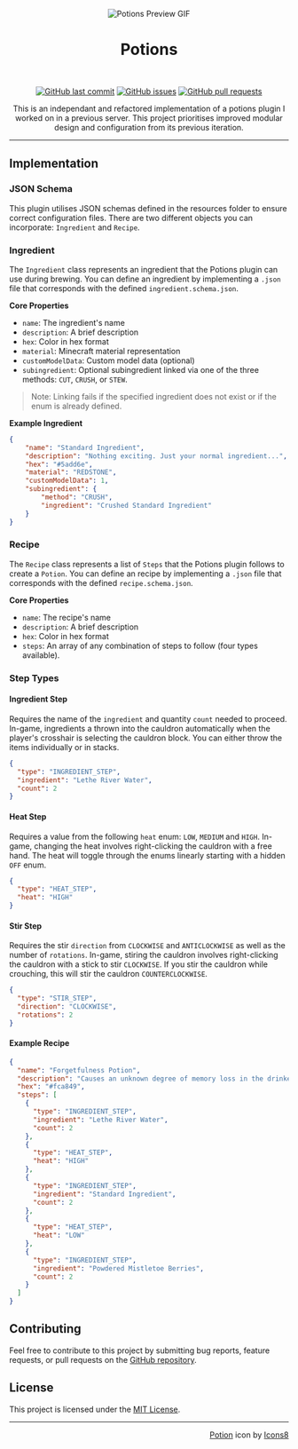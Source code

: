 <p align="center">
  <img src="assets/preview.gif" alt="Potions Preview GIF">
</p>
<h1 align="center">
  Potions
</h1>
<br>
<p align="center">
  <a href="https://github.com/hello-andrew-yan/paper-potions/commits/master">
    <img alt="GitHub last commit" src="https://img.shields.io/github/last-commit/hello-andrew-yan/paper-potions?style=flat-square""></a>
  <a href="https://github.com/hello-andrew-yan/paper-potions/issues">
    <img alt="GitHub issues" src="https://img.shields.io/github/issues-raw/hello-andrew-yan/paper-potions?style=flat-square""></a>
  <a href="https://github.com/hello-andrew-yan/paper-potions/pulls">
    <img alt="GitHub pull requests" src="https://img.shields.io/github/issues-pr-raw/hello-andrew-yan/paper-potions?style=flat-square""></a>
</p>
<p align="center">
 This is an independant and refactored implementation of a potions plugin I worked on in a previous server. This project prioritises improved modular design and configuration from its previous iteration.
</p>

---

## Implementation
### JSON Schema
This plugin utilises JSON schemas defined in the resources folder to ensure correct configuration files. There are two different objects you can incorporate: `Ingredient` and `Recipe`.

### Ingredient
The `Ingredient` class represents an ingredient that the Potions plugin can use during brewing. You can define an ingredient by implementing a `.json` file that corresponds with the defined `ingredient.schema.json`.

**Core Properties**

- `name`: The ingredient's name
- `description`: A brief description
- `hex`: Color in hex format
- `material`: Minecraft material representation
- `customModelData`: Custom model data (optional)
- `subingredient`: Optional subingredient linked via one of the three methods: `CUT`, `CRUSH`, or `STEW`.

> Note: Linking fails if the specified ingredient does not exist or if the enum is already defined.

**Example Ingredient**
```json
{
    "name": "Standard Ingredient",
    "description": "Nothing exciting. Just your normal ingredient...",
    "hex": "#5add6e",
    "material": "REDSTONE",
    "customModelData": 1,
    "subingredient": {
        "method": "CRUSH",
        "ingredient": "Crushed Standard Ingredient"
    }
}
```

### Recipe
The `Recipe` class represents a list of `Steps` that the Potions plugin follows to create a `Potion`. You can define an recipe by implementing a `.json` file that corresponds with the defined `recipe.schema.json`.

**Core Properties**

- `name`: The recipe's name
- `description`: A brief description
- `hex`: Color in hex format
- `steps`: An array of any combination of steps to follow (four types available).

### Step Types
 
#### Ingredient Step
Requires the name of the `ingredient` and quantity `count` needed to proceed. In-game, ingredients a thrown into the cauldron automatically when the player's crosshair is selecting the cauldron block. You can either throw the items individually or in stacks.
```json
{
  "type": "INGREDIENT_STEP",
  "ingredient": "Lethe River Water",
  "count": 2
}
```
#### Heat Step
Requires a value from the following `heat` enum: `LOW`, `MEDIUM` and `HIGH`. In-game, changing the heat involves right-clicking the cauldron with a free hand. The heat will toggle through the enums linearly starting with a hidden `OFF` enum. 
```json
{
  "type": "HEAT_STEP",
  "heat": "HIGH"
}
```
#### Stir Step
Requires the stir `direction` from `CLOCKWISE` and `ANTICLOCKWISE` as well as the number of `rotations`. In-game, stiring the cauldron involves right-clicking the cauldron with a stick to stir `CLOCKWISE`. If you stir the cauldron while crouching, this will stir the cauldron `COUNTERCLOCKWISE`.
```json
{
  "type": "STIR_STEP",
  "direction": "CLOCKWISE",
  "rotations": 2
}
```

#### Example Recipe
```json
{
  "name": "Forgetfulness Potion",
  "description": "Causes an unknown degree of memory loss in the drinker. The recipe for this potion can be found in Magical Drafts and Potions.",
  "hex": "#fca849",
  "steps": [
    {
      "type": "INGREDIENT_STEP",
      "ingredient": "Lethe River Water",
      "count": 2
    },
    {
      "type": "HEAT_STEP",
      "heat": "HIGH"
    },
    {
      "type": "INGREDIENT_STEP",
      "ingredient": "Standard Ingredient",
      "count": 2
    },
    {
      "type": "HEAT_STEP",
      "heat": "LOW"
    },
    {
      "type": "INGREDIENT_STEP",
      "ingredient": "Powdered Mistletoe Berries",
      "count": 2
    }
  ]
}
```

## Contributing
Feel free to contribute to this project by submitting bug reports, feature requests, or pull requests on the [GitHub repository](https://github.com/hello-andrew-yan/paper-potions).

## License
This project is licensed under the [MIT License](LICENSE).

---

<p align="right"><a target="_blank" href="https://icons8.com/icon/auVXOEbHs0KH/potion">Potion</a> icon by <a target="_blank" href="https://icons8.com">Icons8</a></p>
